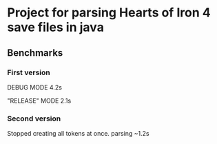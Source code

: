 # Project for parsing Hearts of Iron 4 save files in java

## Benchmarks

### First version
DEBUG MODE 4.2s

"RELEASE" MODE 2.1s

### Second version
Stopped creating all tokens at once.
parsing ~1.2s
